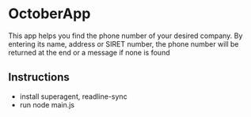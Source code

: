# OctoberApp
This app helps you find the phone number of your desired company.
By entering its name, address or SIRET number, the phone number will be returned at the end or a message if none is found

## Instructions
- install superagent, readline-sync
- run node main.js